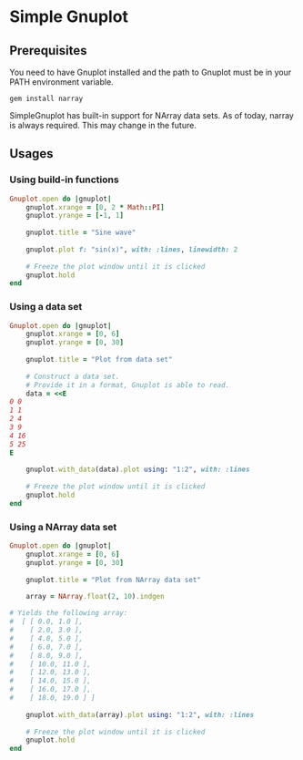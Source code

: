 # Simple Gnuplot

## Prerequisites
You need to have Gnuplot installed and the path to Gnuplot must be in your PATH environment variable.

`gem install narray`

SimpleGnuplot has built-in support for NArray data sets.
As of today, narray is always required. This may change in the future.

## Usages

### Using build-in functions
```ruby
Gnuplot.open do |gnuplot|
	gnuplot.xrange = [0, 2 * Math::PI]
	gnuplot.yrange = [-1, 1]
	
	gnuplot.title = "Sine wave"
	
	gnuplot.plot f: "sin(x)", with: :lines, linewidth: 2
	
	# Freeze the plot window until it is clicked
	gnuplot.hold
end
```

### Using a data set
```ruby
Gnuplot.open do |gnuplot|
	gnuplot.xrange = [0, 6]
	gnuplot.yrange = [0, 30]
	
	gnuplot.title = "Plot from data set"
	
	# Construct a data set.
	# Provide it in a format, Gnuplot is able to read.
	data = <<E
0 0
1 1
2 4
3 9
4 16
5 25
E
	
	gnuplot.with_data(data).plot using: "1:2", with: :lines
	
	# Freeze the plot window until it is clicked
	gnuplot.hold
end
```

### Using a NArray data set
```ruby
Gnuplot.open do |gnuplot|
	gnuplot.xrange = [0, 6]
	gnuplot.yrange = [0, 30]
	
	gnuplot.title = "Plot from NArray data set"
	
	array = NArray.float(2, 10).indgen

# Yields the following array:
#  [ [ 0.0, 1.0 ],
#    [ 2.0, 3.0 ],
#    [ 4.0, 5.0 ],
#    [ 6.0, 7.0 ],
#    [ 8.0, 9.0 ],
#    [ 10.0, 11.0 ],
#    [ 12.0, 13.0 ],
#    [ 14.0, 15.0 ],
#    [ 16.0, 17.0 ],
#    [ 18.0, 19.0 ] ]
  
	gnuplot.with_data(array).plot using: "1:2", with: :lines
	
	# Freeze the plot window until it is clicked
	gnuplot.hold
end
```